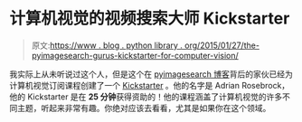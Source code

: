 # 计算机视觉的视频搜索大师 Kickstarter

> 原文:[https://www . blog . python library . org/2015/01/27/the-pyimagesearch-gurus-kickstarter-for-computer-vision/](https://www.blog.pythonlibrary.org/2015/01/27/the-pyimagesearch-gurus-kickstarter-for-computer-vision/)

我实际上从未听说过这个人，但是这个在 [pyimagesearch 博客](http://www.pyimagesearch.com/)背后的家伙已经为计算机视觉订阅课程创建了一个 [Kickstarter](https://www.kickstarter.com/projects/1186001332/pyimagesearch-gurus-become-a-computer-vision-openc) 。他的名字是 Adrian Rosebrock，他的 Kickstarter 是在 **25 分钟**获得资助的！他的课程涵盖了计算机视觉的许多不同主题，听起来非常有趣。你绝对应该去看看，尤其是如果你在这个领域。